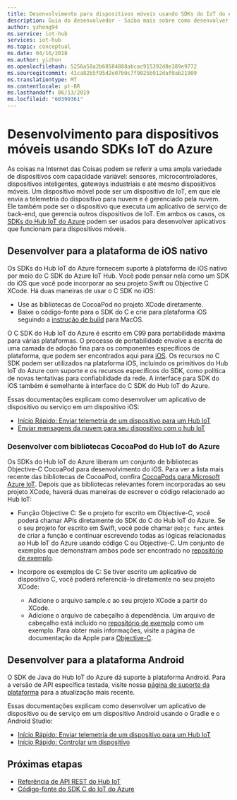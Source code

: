 ```yaml
---
title: Desenvolvimento para dispositivos móveis usando SDKs do IoT do Azure | Microsoft Docs
description: Guia do desenvolvedor - Saiba mais sobre como desenvolver para dispositivos móveis usando SDKs do Hub IoT do Azure.
author: yzhong94
ms.service: iot-hub
services: iot-hub
ms.topic: conceptual
ms.date: 04/16/2018
ms.author: yizhon
ms.openlocfilehash: 5256a58a2b68584888abcac915392d8e389e9772
ms.sourcegitcommit: 41ca82b5f95d2e07b0c7f9025b912daf0ab21909
ms.translationtype: MT
ms.contentlocale: pt-BR
ms.lasthandoff: 06/13/2019
ms.locfileid: "60399361"
---
```

# <a name="develop-for-mobile-devices-using-azure-iot-sdks"></a>Desenvolvimento para dispositivos móveis usando SDKs IoT do Azure

As coisas na Internet das Coisas podem se referir a uma ampla variedade de dispositivos com capacidade variável: sensores, microcontroladores, dispositivos inteligentes, gateways industriais e até mesmo dispositivos móveis.  Um dispositivo móvel pode ser um dispositivo de IoT, em que ele envia a telemetria do dispositivo para nuvem e é gerenciado pela nuvem.  Ele também pode ser o dispositivo que executa um aplicativo de serviço de back-end, que gerencia outros dispositivos de IoT.  Em ambos os casos, os [SDKs do Hub IoT do Azure](https://docs.microsoft.com/azure/iot-hub/iot-hub-devguide-sdks) podem ser usados para desenvolver aplicativos que funcionam para dispositivos móveis.  

## <a name="develop-for-native-ios-platform"></a>Desenvolver para a plataforma de iOS nativo

Os SDKs do Hub IoT do Azure fornecem suporte à plataforma de iOS nativo por meio do C SDK do Azure IoT Hub.  Você pode pensar nela como um SDK do iOS que você pode incorporar ao seu projeto Swift ou Objective C XCode.  Há duas maneiras de usar o C SDK no iOS:

* Use as bibliotecas de CocoaPod no projeto XCode diretamente.  
* Baixe o código-fonte para o SDK do C e crie para plataforma iOS seguindo a [instrução de build](https://github.com/Azure/azure-iot-sdk-c/blob/master/doc/devbox_setup.md) para MacOS.  

O C SDK do Hub IoT do Azure é escrito em C99 para portabilidade máxima para várias plataformas.  O processo de portabilidade envolve a escrita de uma camada de adoção fina para os componentes específicos de plataforma, que podem ser encontrados aqui para [iOS](https://github.com/Azure/azure-c-shared-utility/tree/master/pal/ios-osx).  Os recursos no C SDK podem ser utilizados na plataforma iOS, incluindo os primitivos do Hub IoT do Azure com suporte e os recursos específicos do SDK, como política de novas tentativas para confiabilidade da rede.  A interface para SDK do iOS também é semelhante à interface do C SDK do Hub IoT do Azure.  

Essas documentações explicam como desenvolver um aplicativo de dispositivo ou serviço em um dispositivo iOS:

* [Início Rápido: Enviar telemetria de um dispositivo para um Hub IoT](quickstart-send-telemetry-ios.md)  
* [Enviar mensagens da nuvem para seu dispositivo com o hub IoT](iot-hub-ios-swift-c2d.md) 

### <a name="develop-with-azure-iot-hub-cocoapod-libraries"></a>Desenvolver com bibliotecas CocoaPod do Hub IoT do Azure

Os SDKs do Hub IoT do Azure liberam um conjunto de bibliotecas Objective-C CocoaPod para desenvolvimento do iOS.  Para ver a lista mais recente das bibliotecas de CocoaPod, confira [CocoaPods para Microsoft Azure IoT](https://github.com/Azure/azure-iot-sdk-c/blob/master/iothub_client/samples/ios/CocoaPods.md).  Depois que as bibliotecas relevantes forem incorporadas ao seu projeto XCode, haverá duas maneiras de escrever o código relacionado ao Hub IoT:

* Função Objective C: Se o projeto for escrito em Objective-C, você poderá chamar APIs diretamente do SDK do C do Hub IoT do Azure.  Se o seu projeto for escrito em Swift, você pode chamar `@objc func` antes de criar a função e continuar escrevendo todas as lógicas relacionadas ao Hub IoT do Azure usando código C ou Objective-C.  Um conjunto de exemplos que demonstram ambos pode ser encontrado no [repositório de exemplo](https://github.com/Azure-Samples/azure-iot-samples-ios).  

* Incorpore os exemplos de C: Se tiver escrito um aplicativo de dispositivo C, você poderá referenciá-lo diretamente no seu projeto XCode:
    * Adicione o arquivo sample.c ao seu projeto XCode a partir do XCode.  
    * Adicione o arquivo de cabeçalho à dependência.  Um arquivo de cabeçalho está incluído no [repositório de exemplo](https://github.com/Azure-Samples/azure-iot-samples-ios) como um exemplo. Para obter mais informações, visite a página de documentação da Apple para [Objective-C](https://developer.apple.com/documentation/objectivec).

## <a name="develop-for-android-platform"></a>Desenvolver para a plataforma Android
O SDK de Java do Hub IoT do Azure dá suporte à plataforma Android.  Para a versão de API específica testada, visite nossa [página de suporte da plataforma](iot-hub-device-sdk-platform-support.md) para a atualização mais recente.

Essas documentações explicam como desenvolver um aplicativo de dispositivo ou de serviço em um dispositivo Android usando o Gradle e o Android Studio:

* [Início Rápido: Enviar telemetria de um dispositivo para um Hub IoT](quickstart-send-telemetry-android.md)  
* [Início Rápido: Controlar um dispositivo](quickstart-control-device-android.md) 

## <a name="next-steps"></a>Próximas etapas

* [Referência de API REST do Hub IoT](https://docs.microsoft.com/rest/api/iothub/)
* [Código-fonte do SDK C do IoT do Azure](https://github.com/Azure/azure-iot-sdk-c)
